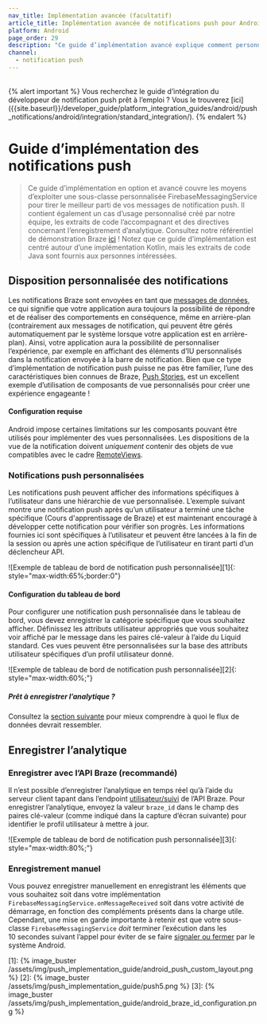 ```yaml
---
nav_title: Implémentation avancée (facultatif)
article_title: Implémentation avancée de notifications push pour Android (facultatif)
platform: Android
page_order: 29
description: "Ce guide d’implémentation avancé explique comment personnaliser la mise en page des notifications push pour afficher des informations spécifiques à l’utilisateur dans vos messages. Il contient également un exemple de cas d’usage créé par notre équipe, les extraits de code l’accompagnant et des directives concernant l’enregistrement d’analytique."
channel:
  - notification push
---
```


<br>
{% alert important %}
Vous recherchez le guide d’intégration du développeur de notification push prêt à l’emploi ? Vous le trouverez [ici]({{site.baseurl}}/developer_guide/platform_integration_guides/android/push_notifications/android/integration/standard_integration/).
{% endalert %}

# Guide d’implémentation des notifications push

> Ce guide d’implémentation en option et avancé couvre les moyens d’exploiter une sous-classe personnalisée FirebaseMessagingService pour tirer le meilleur parti de vos messages de notification push. Il contient également un cas d’usage personnalisé créé par notre équipe, les extraits de code l’accompagnant et des directives concernant l’enregistrement d’analytique. Consultez notre référentiel de démonstration Braze [ici](https://github.com/braze-inc/braze-growth-shares-android-demo-app) ! Notez que ce guide d’implémentation est centré autour d’une implémentation Kotlin, mais les extraits de code Java sont fournis aux personnes intéressées.

## Disposition personnalisée des notifications

Les notifications Braze sont envoyées en tant que [messages de données](https://firebase.google.com/docs/cloud-messaging/concept-options), ce qui signifie que votre application aura toujours la possibilité de répondre et de réaliser des comportements en conséquence, même en arrière-plan (contrairement aux messages de notification, qui peuvent être gérés automatiquement par le système lorsque votre application est en arrière-plan). Ainsi, votre application aura la possibilité de personnaliser l’expérience, par exemple en affichant des éléments d’IU personnalisés dans la notification envoyée à la barre de notification. Bien que ce type d’implémentation de notification push puisse ne pas être familier, l’une des caractéristiques bien connues de Braze, [Push Stories]({{site.baseurl}}/user_guide/message_building_by_channel/push/advanced_push_options/push_stories/), est un excellent exemple d’utilisation de composants de vue personnalisés pour créer une expérience engageante !

#### Configuration requise

Android impose certaines limitations sur les composants pouvant être utilisés pour implémenter des vues personnalisées. Les dispositions de la vue de la notification doivent  _uniquement_  contenir des objets de vue compatibles avec le cadre [RemoteViews](https://developer.android.com/reference/android/widget/RemoteViews).

### Notifications push personnalisées

Les notifications push peuvent afficher des informations spécifiques à l’utilisateur dans une hiérarchie de vue personnalisée. L’exemple suivant montre une notification push après qu’un utilisateur a terminé une tâche spécifique (Cours d'apprentissage de Braze) et est maintenant encouragé à développer cette notification pour vérifier son progrès. Les informations fournies ici sont spécifiques à l’utilisateur et peuvent être lancées à la fin de la session ou après une action spécifique de l’utilisateur en tirant parti d’un déclencheur API. 

![Exemple de tableau de bord de notification push personnalisée][1]{: style="max-width:65%;border:0"}

#### Configuration du tableau de bord

Pour configurer une notification push personnalisée dans le tableau de bord, vous devez enregistrer la catégorie spécifique que vous souhaitez afficher. Définissez les attributs utilisateur appropriés que vous souhaitez voir affiché par le message dans les paires clé-valeur à l’aide du Liquid standard. Ces vues peuvent être personnalisées sur la base des attributs utilisateur spécifiques d’un profil utilisateur donné.

![Exemple de tableau de bord de notification push personnalisée][2]{: style="max-width:60%;"}

##### Prêt à enregistrer l’analytique ?
Consultez la [section suivante](#logging-analytics) pour mieux comprendre à quoi le flux de données devrait ressembler.

## Enregistrer l’analytique

### Enregistrer avec l’API Braze (recommandé)

Il n’est possible d’enregistrer l’analytique en temps réel qu’à l’aide du serveur client tapant dans l’endpoint [utilisateur/suivi]({{site.baseurl}}/api/endpoints/user_data/post_user_track/) de l’API Braze. Pour enregistrer l’analytique, envoyez la valeur `braze_id` dans le champ des paires clé-valeur (comme indiqué dans la capture d’écran suivante) pour identifier le profil utilisateur à mettre à jour.

![Exemple de tableau de bord de notification push personnalisée][3]{: style="max-width:80%;"}

### Enregistrement manuel 

Vous pouvez enregistrer manuellement en enregistrant les éléments que vous souhaitez soit dans votre implémentation `FirebaseMessagingService.onMessageReceived` soit dans votre activité de démarrage, en fonction des compléments présents dans la charge utile. Cependant, une mise en garde importante à retenir est que votre sous-classe `FirebaseMessagingService`  _doit_  terminer l’exécution dans les 10 secondes suivant l’appel pour éviter de se faire [signaler ou fermer](https://firebase.google.com/docs/cloud-messaging/android/receive) par le système Android. 


[1]: {% image_buster /assets/img/push_implementation_guide/android_push_custom_layout.png %}
[2]: {% image_buster /assets/img/push_implementation_guide/push5.png %}
[3]: {% image_buster /assets/img/push_implementation_guide/android_braze_id_configuration.png %}

